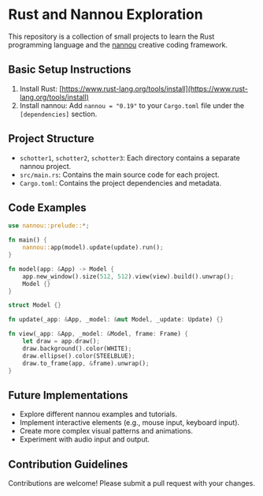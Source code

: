 # Rust and Nannou Exploration

This repository is a collection of small projects to learn the Rust programming language and the [nannou](https://nannou.cc/) creative coding framework.

## Basic Setup Instructions

1.  Install Rust: [https://www.rust-lang.org/tools/install](https://www.rust-lang.org/tools/install)
2.  Install nannou: Add `nannou = "0.19"` to your `Cargo.toml` file under the `[dependencies]` section.

## Project Structure

- `schotter1`, `schotter2`, `schotter3`: Each directory contains a separate nannou project.
- `src/main.rs`: Contains the main source code for each project.
- `Cargo.toml`: Contains the project dependencies and metadata.

## Code Examples

```rust
use nannou::prelude::*;

fn main() {
    nannou::app(model).update(update).run();
}

fn model(app: &App) -> Model {
    app.new_window().size(512, 512).view(view).build().unwrap();
    Model {}
}

struct Model {}

fn update(_app: &App, _model: &mut Model, _update: Update) {}

fn view(_app: &App, _model: &Model, frame: Frame) {
    let draw = app.draw();
    draw.background().color(WHITE);
    draw.ellipse().color(STEELBLUE);
    draw.to_frame(app, &frame).unwrap();
}
```

## Future Implementations

- Explore different nannou examples and tutorials.
- Implement interactive elements (e.g., mouse input, keyboard input).
- Create more complex visual patterns and animations.
- Experiment with audio input and output.

## Contribution Guidelines

Contributions are welcome! Please submit a pull request with your changes.
